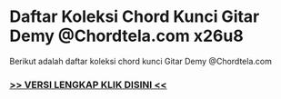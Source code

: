 
 # Daftar Koleksi Chord  Kunci Gitar Demy @Chordtela.com x26u8


Berikut adalah daftar koleksi chord  kunci Gitar Demy @Chordtela.com

###  <a href="https://shortlighzx.web.app?sq=Daftar Koleksi Chord  Kunci Gitar Demy @Chordtela.com"> >> VERSI LENGKAP KLIK DISINI << </a>
